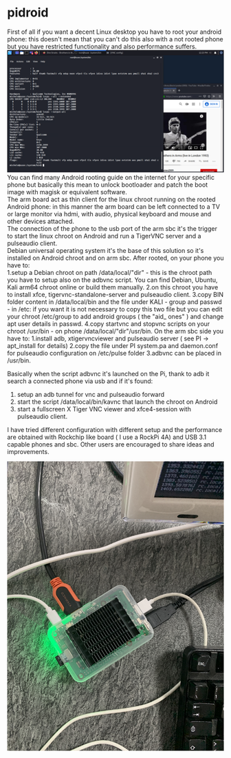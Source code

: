 # pidroid
First of all if you want a decent Linux desktop you have to root your android phone: this doesn't mean that you can't do this also with a not rooted phone but you have restricted functionality and also performance suffers.
<img src="https://github.com/palazzoni/pidroid/blob/master/pidroid.PNG?raw=true">
You can find many Android rooting guide on the internet for your specific phone but basically this mean to unlock bootloader and patch the boot image with magisk or equivalent software.</br>
The arm board act as thin client for the linux chroot running on the rooted Android phone: in this manner the arm board can be left connected to a TV or large monitor via hdmi, with audio, physical keyboard and mouse and other devices attached.</br>
The connection of the phone to the usb port of the arm sbc it's the trigger to start the linux chroot on Android and run a TigerVNC server and a pulseaudio client.</br>
Debian universal operating system it's the base of this solution so it's installed on Android chroot and on arm sbc.
After rooted, on your phone you have to:</br>
 1.setup a Debian chroot on path /data/local/"dir" - this is the chroot path you have to setup also on the adbvnc script. You can find Debian, Ubuntu, Kali arm64 chroot online or build them manually. 
  2.on this chroot you have to install xfce, tigervnc-standalone-server and pulseaudio client.
  3.copy BIN folder content in /data/local/bin and the file under KALI - group and passwd - in /etc: if you want it is not necessary to copy this two file but you can edit your chroot /etc/group to add android groups ( the "aid_ ones" )  and change apt user details in passwd.
  4.copy startvnc and stopvnc scripts on your chroot /usr/bin - on phone /data/local/"dir"/usr/bin.
On the arm sbc side you have to:
  1.install adb, xtigervncviewer and pulseaudio server ( see PI -> apt_install for details)
  2.copy the file under PI system.pa and daemon.conf for pulseaudio configuration on /etc/pulse folder
  3.adbvnc can be placed in /usr/bin.


Basically when the script adbvnc it's launched on the Pi, thank to adb it search a connected phone via usb and if it's found:
1. setup an adb tunnel for vnc and pulseaudio forward
2. start the script /data/local/bin/kavnc that launch the chroot on Android 
3. start a fullscreen X Tiger VNC viewer and xfce4-session with pulseaudio client.

I have tried different configuration with different setup and the performance are obtained with Rockchip like board ( I use a RockPi 4A) and USB 3.1 capable phones and sbc.
Other users are encouraged to share ideas and improvements.

<img src="https://github.com/palazzoni/pidroid/blob/master/rockpi4a.png?raw=true">

